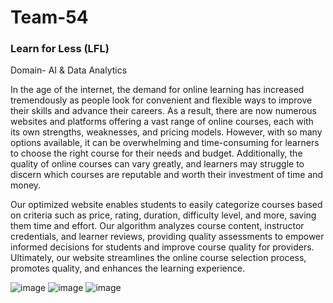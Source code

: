 # Team-54
### Learn for Less (LFL)

Domain- AI & Data Analytics

In the age of the internet, the demand for online learning
has increased tremendously as people look for convenient
and flexible ways to improve their skills and advance their
careers. As a result, there are now numerous websites and
platforms offering a vast range of online courses, each with
its own strengths, weaknesses, and pricing models. However,
with so many options available, it can be overwhelming and
time-consuming for learners to choose the right course for
their needs and budget. Additionally, the quality of online
courses can vary greatly, and learners may struggle to
discern which courses are reputable and worth their
investment of time and money.

Our optimized website enables students to easily
categorize courses based on criteria such as price, rating,
duration, difficulty level, and more, saving them time and
effort.
Our algorithm analyzes course content, instructor
credentials, and learner reviews, providing quality
assessments to empower informed decisions for
students and improve course quality for providers.
Ultimately, our website streamlines the online course
selection process, promotes quality, and enhances the
learning experience.

![image](https://user-images.githubusercontent.com/95607023/228421961-2fd50698-a2fe-48e0-82e4-16e35e20a74a.png)
![image](https://user-images.githubusercontent.com/95607023/228421996-0166bf50-c0c9-4e23-a165-8b903fb81075.png)
![image](https://user-images.githubusercontent.com/95607023/228422022-1ae0737a-db68-44a1-92f3-9eae67a2c1e4.png)
